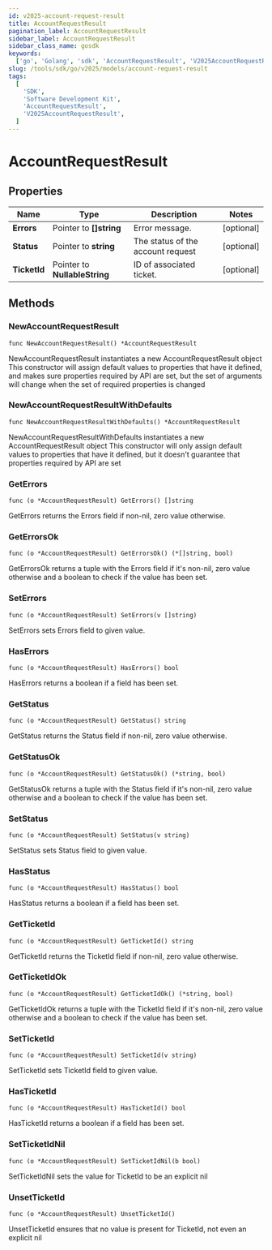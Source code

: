 ```yaml
---
id: v2025-account-request-result
title: AccountRequestResult
pagination_label: AccountRequestResult
sidebar_label: AccountRequestResult
sidebar_class_name: gosdk
keywords:
  ['go', 'Golang', 'sdk', 'AccountRequestResult', 'V2025AccountRequestResult']
slug: /tools/sdk/go/v2025/models/account-request-result
tags:
  [
    'SDK',
    'Software Development Kit',
    'AccountRequestResult',
    'V2025AccountRequestResult',
  ]
---
```


# AccountRequestResult

## Properties

| Name | Type | Description | Notes |
| --- | --- | --- | --- |
| **Errors** | Pointer to **[]string** | Error message. | [optional] |
| **Status** | Pointer to **string** | The status of the account request | [optional] |
| **TicketId** | Pointer to **NullableString** | ID of associated ticket. | [optional] |

## Methods

### NewAccountRequestResult

`func NewAccountRequestResult() *AccountRequestResult`

NewAccountRequestResult instantiates a new AccountRequestResult object This constructor will assign default values to properties that have it defined, and makes sure properties required by API are set, but the set of arguments will change when the set of required properties is changed

### NewAccountRequestResultWithDefaults

`func NewAccountRequestResultWithDefaults() *AccountRequestResult`

NewAccountRequestResultWithDefaults instantiates a new AccountRequestResult object This constructor will only assign default values to properties that have it defined, but it doesn't guarantee that properties required by API are set

### GetErrors

`func (o *AccountRequestResult) GetErrors() []string`

GetErrors returns the Errors field if non-nil, zero value otherwise.

### GetErrorsOk

`func (o *AccountRequestResult) GetErrorsOk() (*[]string, bool)`

GetErrorsOk returns a tuple with the Errors field if it's non-nil, zero value otherwise and a boolean to check if the value has been set.

### SetErrors

`func (o *AccountRequestResult) SetErrors(v []string)`

SetErrors sets Errors field to given value.

### HasErrors

`func (o *AccountRequestResult) HasErrors() bool`

HasErrors returns a boolean if a field has been set.

### GetStatus

`func (o *AccountRequestResult) GetStatus() string`

GetStatus returns the Status field if non-nil, zero value otherwise.

### GetStatusOk

`func (o *AccountRequestResult) GetStatusOk() (*string, bool)`

GetStatusOk returns a tuple with the Status field if it's non-nil, zero value otherwise and a boolean to check if the value has been set.

### SetStatus

`func (o *AccountRequestResult) SetStatus(v string)`

SetStatus sets Status field to given value.

### HasStatus

`func (o *AccountRequestResult) HasStatus() bool`

HasStatus returns a boolean if a field has been set.

### GetTicketId

`func (o *AccountRequestResult) GetTicketId() string`

GetTicketId returns the TicketId field if non-nil, zero value otherwise.

### GetTicketIdOk

`func (o *AccountRequestResult) GetTicketIdOk() (*string, bool)`

GetTicketIdOk returns a tuple with the TicketId field if it's non-nil, zero value otherwise and a boolean to check if the value has been set.

### SetTicketId

`func (o *AccountRequestResult) SetTicketId(v string)`

SetTicketId sets TicketId field to given value.

### HasTicketId

`func (o *AccountRequestResult) HasTicketId() bool`

HasTicketId returns a boolean if a field has been set.

### SetTicketIdNil

`func (o *AccountRequestResult) SetTicketIdNil(b bool)`

SetTicketIdNil sets the value for TicketId to be an explicit nil

### UnsetTicketId

`func (o *AccountRequestResult) UnsetTicketId()`

UnsetTicketId ensures that no value is present for TicketId, not even an explicit nil
